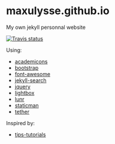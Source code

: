 # maxulysse.github.io
My own jekyll personnal website

[![Travis status][travis-badge]][travis-link]

Using:
- [academicons](https://jpswalsh.github.io/academicons/)
- [bootstrap](https://getbootstrap.com/)
- [font-awesome](http://fontawesome.io/)
- [jekyll-search](https://github.com/RishikeshDarandale/jekyll-search)
- [jquery](https://jquery.com/)
- [lightbox](http://lokeshdhakar.com/projects/lightbox2/)
- [lunr](https://lunrjs.com/)
- [staticman](https://staticman.net/)
- [tether](http://tether.io/)

Inspired by:
- [tips-tutorials](https://github.com/dalanzg/tips-tutorials)

[travis-badge]: https://api.travis-ci.org/MaxUlysse/maxulysse.github.io.svg
[travis-link]: https://travis-ci.org/MaxUlysse/maxulysse.github.io
